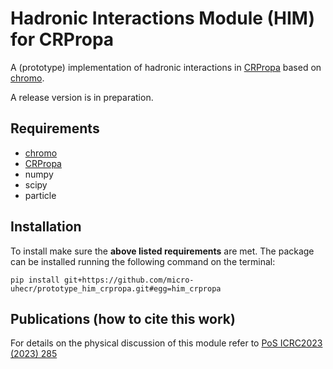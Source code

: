 # Hadronic Interactions Module (HIM) for CRPropa

A (prototype) implementation of hadronic interactions in [CRPropa](https://github.com/CRPropa/CRPropa3) based on [chromo](https://github.com/impy-project/chromo).

A release version is in preparation.

## Requirements
- [chromo](https://github.com/impy-project/chromo)
- [CRPropa](https://github.com/CRPropa/CRPropa3)
- numpy
- scipy
- particle

## Installation
To install make sure the **above listed requirements** are met. The package can be installed running the following command on the terminal:
```
pip install git+https://github.com/micro-uhecr/prototype_him_crpropa.git#egg=him_crpropa
```
## Publications (how to cite this work)
For details on the physical discussion of this module refer to
[PoS ICRC2023 (2023) 285](https://doi.org/10.22323/1.444.0285)
